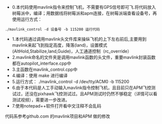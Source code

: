 - 0.本代码使用mavlink指令来控制飞机，不需要有GPS信号即可飞.将代码放入树莓派中，编译；用数据线将树莓派和apm连接，在树莓派端查看设备号，再使用运行方式：
```
./mavlink_control -d 设备号 -b 115200 运行代码  
```
- 1.本代码通过调用mavlink头文件库来操纵飞机的上下左右前后,主要用到mavlink来起飞到指定高度，降落(land)，设置模式(AltHold,Stabilize,land,Guide)，人工通道控制（rc_override） 
- 2.mavlink命名的文件夹是调用mavlink函数的头文件，重要mavlink封装函数都在autopilot_interface.cpp中  
- 3.主函数在mavlink_control.cpp中  
- 4.编译：使用 make 进行编译  
- 5.运行方式： ./mavlink_control -d /dev/tty/ACM0 -b 115200  
- 6.由于本代码是人工手动输入mavlink指令控制飞机，且目前只在APM飞控测试过，还没在pixhawk飞控测试过。且APM测试时仍然不够稳定（详情可以看测试视频），需要进一步改进。 
- 7.使用notepad++软件打开看中文注释不会乱码   

代码系参考github.com 的mavlink项目和APM 做的修改  
